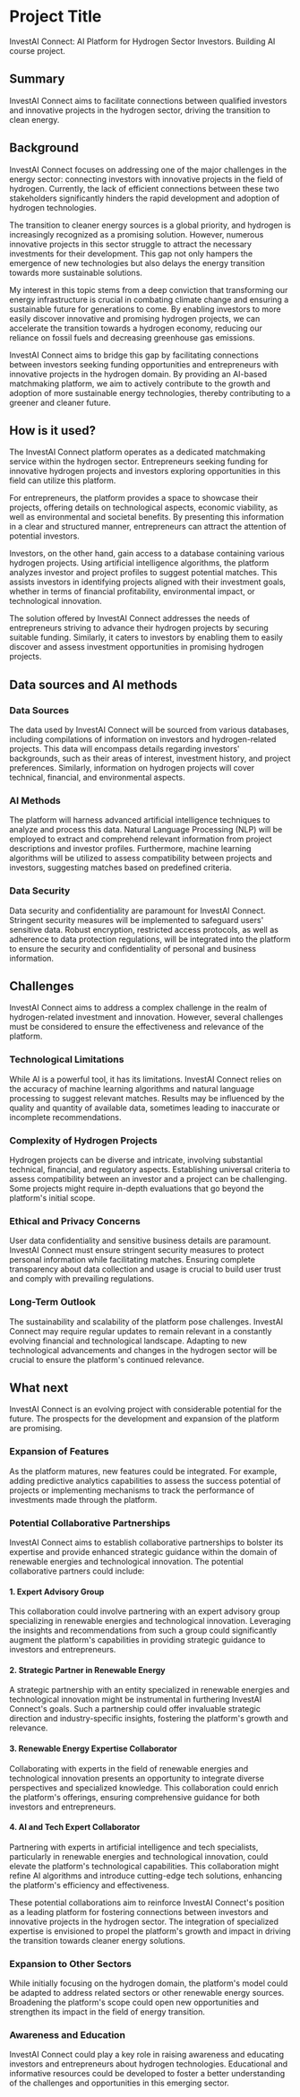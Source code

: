 # Project Title

InvestAI Connect: AI Platform for Hydrogen Sector Investors.
Building AI course project.

## Summary

InvestAI Connect aims to facilitate connections between qualified investors and innovative projects in the hydrogen sector, driving the transition to clean energy.

## Background

InvestAI Connect focuses on addressing one of the major challenges in the energy sector: connecting investors with innovative projects in the field of hydrogen. Currently, the lack of efficient connections between these two stakeholders significantly hinders the rapid development and adoption of hydrogen technologies.

The transition to cleaner energy sources is a global priority, and hydrogen is increasingly recognized as a promising solution. However, numerous innovative projects in this sector struggle to attract the necessary investments for their development. This gap not only hampers the emergence of new technologies but also delays the energy transition towards more sustainable solutions.

My interest in this topic stems from a deep conviction that transforming our energy infrastructure is crucial in combating climate change and ensuring a sustainable future for generations to come. By enabling investors to more easily discover innovative and promising hydrogen projects, we can accelerate the transition towards a hydrogen economy, reducing our reliance on fossil fuels and decreasing greenhouse gas emissions.

InvestAI Connect aims to bridge this gap by facilitating connections between investors seeking funding opportunities and entrepreneurs with innovative projects in the hydrogen domain. By providing an AI-based matchmaking platform, we aim to actively contribute to the growth and adoption of more sustainable energy technologies, thereby contributing to a greener and cleaner future.

## How is it used?

The InvestAI Connect platform operates as a dedicated matchmaking service within the hydrogen sector. Entrepreneurs seeking funding for innovative hydrogen projects and investors exploring opportunities in this field can utilize this platform.

For entrepreneurs, the platform provides a space to showcase their projects, offering details on technological aspects, economic viability, as well as environmental and societal benefits. By presenting this information in a clear and structured manner, entrepreneurs can attract the attention of potential investors.

Investors, on the other hand, gain access to a database containing various hydrogen projects. Using artificial intelligence algorithms, the platform analyzes investor and project profiles to suggest potential matches. This assists investors in identifying projects aligned with their investment goals, whether in terms of financial profitability, environmental impact, or technological innovation.

The solution offered by InvestAI Connect addresses the needs of entrepreneurs striving to advance their hydrogen projects by securing suitable funding. Similarly, it caters to investors by enabling them to easily discover and assess investment opportunities in promising hydrogen projects.

## Data sources and AI methods

### Data Sources
The data used by InvestAI Connect will be sourced from various databases, including compilations of information on investors and hydrogen-related projects. This data will encompass details regarding investors' backgrounds, such as their areas of interest, investment history, and project preferences. Similarly, information on hydrogen projects will cover technical, financial, and environmental aspects.

### AI Methods
The platform will harness advanced artificial intelligence techniques to analyze and process this data. Natural Language Processing (NLP) will be employed to extract and comprehend relevant information from project descriptions and investor profiles. Furthermore, machine learning algorithms will be utilized to assess compatibility between projects and investors, suggesting matches based on predefined criteria.

### Data Security
Data security and confidentiality are paramount for InvestAI Connect. Stringent security measures will be implemented to safeguard users' sensitive data. Robust encryption, restricted access protocols, as well as adherence to data protection regulations, will be integrated into the platform to ensure the security and confidentiality of personal and business information.

## Challenges

InvestAI Connect aims to address a complex challenge in the realm of hydrogen-related investment and innovation. However, several challenges must be considered to ensure the effectiveness and relevance of the platform.

### Technological Limitations
While AI is a powerful tool, it has its limitations. InvestAI Connect relies on the accuracy of machine learning algorithms and natural language processing to suggest relevant matches. Results may be influenced by the quality and quantity of available data, sometimes leading to inaccurate or incomplete recommendations.

### Complexity of Hydrogen Projects
Hydrogen projects can be diverse and intricate, involving substantial technical, financial, and regulatory aspects. Establishing universal criteria to assess compatibility between an investor and a project can be challenging. Some projects might require in-depth evaluations that go beyond the platform's initial scope.

### Ethical and Privacy Concerns
User data confidentiality and sensitive business details are paramount. InvestAI Connect must ensure stringent security measures to protect personal information while facilitating matches. Ensuring complete transparency about data collection and usage is crucial to build user trust and comply with prevailing regulations.

### Long-Term Outlook
The sustainability and scalability of the platform pose challenges. InvestAI Connect may require regular updates to remain relevant in a constantly evolving financial and technological landscape. Adapting to new technological advancements and changes in the hydrogen sector will be crucial to ensure the platform's continued relevance.


## What next

InvestAI Connect is an evolving project with considerable potential for the future. The prospects for the development and expansion of the platform are promising.

### Expansion of Features
As the platform matures, new features could be integrated. For example, adding predictive analytics capabilities to assess the success potential of projects or implementing mechanisms to track the performance of investments made through the platform.

### Potential Collaborative Partnerships

InvestAI Connect aims to establish collaborative partnerships to bolster its expertise and provide enhanced strategic guidance within the domain of renewable energies and technological innovation. The potential collaborative partners could include:

#### 1. Expert Advisory Group
This collaboration could involve partnering with an expert advisory group specializing in renewable energies and technological innovation. Leveraging the insights and recommendations from such a group could significantly augment the platform's capabilities in providing strategic guidance to investors and entrepreneurs.

#### 2. Strategic Partner in Renewable Energy
A strategic partnership with an entity specialized in renewable energies and technological innovation might be instrumental in furthering InvestAI Connect's goals. Such a partnership could offer invaluable strategic direction and industry-specific insights, fostering the platform's growth and relevance.

#### 3. Renewable Energy Expertise Collaborator
Collaborating with experts in the field of renewable energies and technological innovation presents an opportunity to integrate diverse perspectives and specialized knowledge. This collaboration could enrich the platform's offerings, ensuring comprehensive guidance for both investors and entrepreneurs.

#### 4. AI and Tech Expert Collaborator
Partnering with experts in artificial intelligence and tech specialists, particularly in renewable energies and technological innovation, could elevate the platform's technological capabilities. This collaboration might refine AI algorithms and introduce cutting-edge tech solutions, enhancing the platform's efficiency and effectiveness.

These potential collaborations aim to reinforce InvestAI Connect's position as a leading platform for fostering connections between investors and innovative projects in the hydrogen sector. The integration of specialized expertise is envisioned to propel the platform's growth and impact in driving the transition towards cleaner energy solutions.


### Expansion to Other Sectors
While initially focusing on the hydrogen domain, the platform's model could be adapted to address related sectors or other renewable energy sources. Broadening the platform's scope could open new opportunities and strengthen its impact in the field of energy transition.

### Awareness and Education
InvestAI Connect could play a key role in raising awareness and educating investors and entrepreneurs about hydrogen technologies. Educational and informative resources could be developed to foster a better understanding of the challenges and opportunities in this emerging sector.






